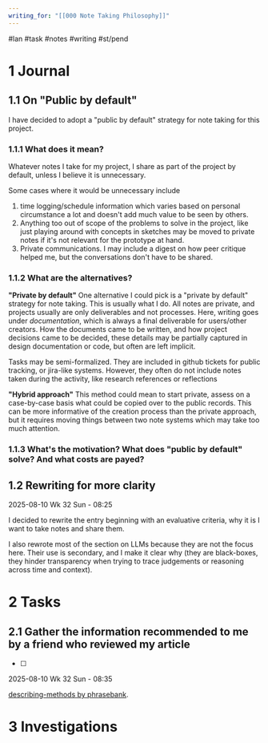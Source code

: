```yaml
---
writing_for: "[[000 Note Taking Philosophy]]"
---
```

#lan #task #notes #writing #st/pend

# 1 Journal

## 1.1 On "Public by default"
 I have decided to adopt a "public by default" strategy for note taking for this project. 

### 1.1.1 What does it mean?
Whatever notes I take for my project, I share as part of the project by default, unless I believe it is unnecessary. 

Some cases where it would be unnecessary include 
1. time logging/schedule information which varies based on personal circumstance a lot and doesn't add much value to be seen by others. 
2. Anything too out of scope of the problems to solve in the project, like just playing around with concepts in sketches may be moved to private notes if it's not relevant for the prototype at hand. 
3. Private communications. I may include a digest on how peer critique helped me, but the conversations don't have to be shared.

### 1.1.2 What are the alternatives?

**"Private by default"**
One alternative I could pick is a "private by default" strategy for note taking. This is usually what I do. All notes are private, and projects usually are only deliverables and not processes. Here, writing goes under *documentation*, which is always a final deliverable for users/other creators. How the documents came to be written, and how project decisions came to be decided, these details may be partially captured in design documentation or code, but often are left implicit. 

Tasks may be semi-formalized. They are included in github tickets for public tracking, or jira-like systems. However, they often do not include notes taken during the activity, like research references or reflections

**"Hybrid approach"**
This method could mean to start private, assess on a case-by-case basis what could be copied over to the public records. This can be more informative of the creation process than the private approach, but it requires moving things between two note systems which may take too much attention. 

### 1.1.3 What's the motivation? What does "public by default" solve? And what costs are payed?

## 1.2 Rewriting for more clarity

2025-08-10 Wk 32 Sun - 08:25

I decided to rewrite the entry beginning with an evaluative criteria, why it is I want to take notes and share them.

I also rewrote most of the section on LLMs because they are not the focus here. Their use is secondary, and I make it clear why (they are black-boxes, they hinder transparency when trying to trace judgements or reasoning across time and context).

# 2 Tasks

## 2.1 Gather the information recommended to me by a friend who reviewed my article

- [ ] 

2025-08-10 Wk 32 Sun - 08:35

[describing-methods by phrasebank](https://www.phrasebank.manchester.ac.uk/describing-methods/).

# 3 Investigations